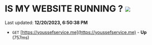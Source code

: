# IS MY WEBSITE RUNNING ? [![](https://img.shields.io/static/v1?label=Sponsor&message=%E2%9D%A4&logo=GitHub&color=%23fe8e86)](https://github.com/sponsors/<username>)

Last updated: **12/20/2023, 6:50:38 PM**

- `GET` [https://youssefservice.me](https://youssefservice.me) - **Up** (757ms)
